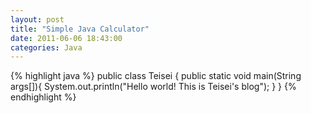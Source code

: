 ```yaml
---
layout: post
title: "Simple Java Calculator"
date: 2011-06-06 18:43:00
categories: Java
---
```






{% highlight java %}
public class Teisei {
    public static void main(String args[]){
        System.out.println("Hello world! This is Teisei's blog");
    }
}
{% endhighlight %}